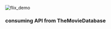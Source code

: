 ![flix_demo](https://user-images.githubusercontent.com/79951928/150666852-038eb71a-1e5b-493f-82b8-b1ed266e1d17.gif)
### consuming API from TheMovieDatabase
